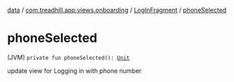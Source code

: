 [data](../../index.md) / [com.treadhill.app.views.onboarding](../index.md) / [LogInFragment](index.md) / [phoneSelected](./phone-selected.md)

# phoneSelected

(JVM) `private fun phoneSelected(): `[`Unit`](https://kotlinlang.org/api/latest/jvm/stdlib/kotlin/-unit/index.html)

update view for Logging in with phone number


